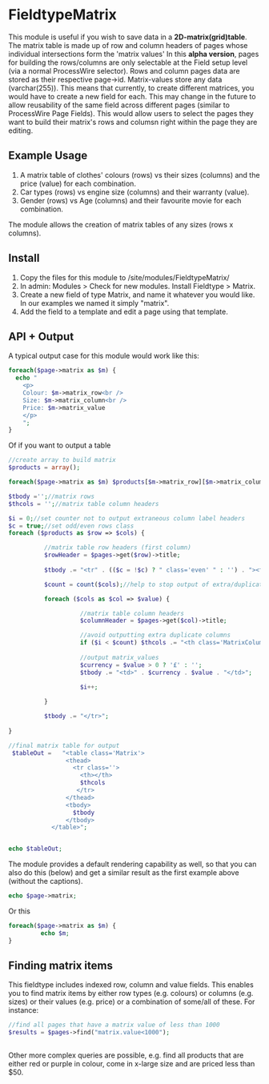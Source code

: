# FieldtypeMatrix

This module is useful if you wish to save data in a **2D-matrix(grid)table**.
The matrix table is made up of row and column headers of pages whose individual intersections form the 'matrix values'
In this **alpha version**, pages for building the rows/columns are only selectable at the Field setup level (via a normal ProcessWire selector).
Rows and column pages data are stored as their respective page->id. Matrix-values store any data (varchar(255)).
This means that currently, to create different matrices, you would have to create a new field for each.
This may change in the future to allow reusability of the same field across different pages (similar to ProcessWire Page Fields).
This would allow users to select the pages they want to build their matrix's rows and columsn right within the page they are editing.

## Example Usage
1. A matrix table of clothes' colours (rows) vs their sizes (columns) and the price (value) for each combination.
2. Car types (rows) vs engine size (columns) and their warranty (value).
3. Gender (rows) vs Age (columns) and their favourite movie for each combination.

The module allows the creation of matrix tables of any sizes (rows x columns).

## Install

1. Copy the files for this module to /site/modules/FieldtypeMatrix/ 
2. In admin: Modules > Check for new modules. Install Fieldtype > Matrix.
3. Create a new field of type Matrix, and name it whatever you would 
   like. In our examples we named it simply "matrix". 
4. Add the field to a template and edit a page using that template. 

## API + Output 

A typical output case for this module would work like this:

```php
foreach($page->matrix as $m) {
  echo "
    <p>
    Colour: $m->matrix_row<br />
    Size: $m->matrix_column<br />
    Price: $m->matrix_value
    </p>
    ";
}
```

Of if you want to output a table

```php
//create array to build matrix
$products = array();

foreach($page->matrix as $m) $products[$m->matrix_row][$m->matrix_column] = $m->matrix_value;

$tbody ='';//matrix rows
$thcols = '';//matrix table column headers

$i = 0;//set counter not to output extraneous column label headers
$c = true;//set odd/even rows class
foreach ($products as $row => $cols) {

          //matrix table row headers (first column)
          $rowHeader = $pages->get($row)->title;
      
          $tbody .= "<tr" . (($c = !$c) ? " class='even' " : '') . "><td class='MatrixRowHeader'>" . $rowHeader . "</td>";

          $count = count($cols);//help to stop output of extra/duplicate column headers

          foreach ($cols as $col => $value) {

                    //matrix table column headers
                    $columnHeader = $pages->get($col)->title;

                    //avoid outputting extra duplicate columns
                    if ($i < $count) $thcols .= "<th class='MatrixColumnHeader'>" . $columnHeader . "</th>";
                      
                    //output matrix_values
                    $currency = $value > 0 ? '£' : '';
                    $tbody .= "<td>" . $currency . $value . "</td>";
                    
                    $i++;

          }

          $tbody .= "</tr>";
     
}

//final matrix table for output
 $tableOut =   "<table class='Matrix'>
                <thead>
                  <tr class=''>
                    <th></th>
                    $thcols
                   </tr>
                </thead>
                <tbody>
                  $tbody
                </tbody>
            </table>";


echo $tableOut;

```

The module provides a default rendering capability as well, so that
you can also do this (below) and get  a similar result as the first example above (without the captions).

```php
echo $page->matrix; 
```

Or this

```php
foreach($page->matrix as $m) {
         echo $m; 
}
```

## Finding matrix items

This fieldtype includes indexed row, column and value fields.
This enables you to find matrix items by either row types (e.g. colours) or columns (e.g. sizes) or their values (e.g. price) or a combination of some/all of these. For instance:

```php
//find all pages that have a matrix value of less than 1000
$results = $pages->find("matrix.value<1000"); 
 
```

Other more complex queries are possible, e.g. find all products that are either red or purple in colour, come in x-large size and are priced less than $50.